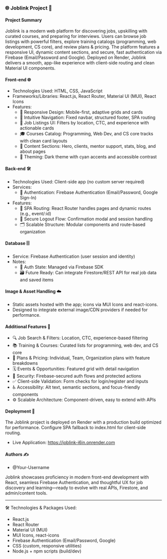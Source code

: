 ### 🌐 Joblink Project 💼

#### Project Summary
Joblink is a modern web platform for discovering jobs, upskilling with curated courses, and preparing for interviews. Users can browse job listings with powerful filters, explore training catalogs (programming, web development, CS core), and review plans & pricing. The platform features a responsive UI, dynamic content sections, and secure, fast authentication via Firebase (Email/Password and Google). Deployed on Render, Joblink delivers a smooth, app-like experience with client-side routing and clean Material UI components.

#### Front-end 🌐
- Technologies Used: HTML, CSS, JavaScript
- Frameworks/Libraries: React.js, React Router, Material UI (MUI), React Icons
- Features:
  - 📱 Responsive Design: Mobile-first, adaptive grids and cards
  - 🧭 Intuitive Navigation: Fixed navbar, structured footer, SPA routing
  - 🎯 Job Listings UI: Filters by location, CTC, and experience with actionable cards
  - 🎓 Courses Catalog: Programming, Web Dev, and CS core tracks with clean card layouts
  - 📰 Content Sections: Hero, clients, mentor support, stats, blog, and about pages
  - 🎨 Theming: Dark theme with cyan accents and accessible contrast

#### Back-end 🛠️
- Technologies Used: Client-side app (no custom server required)
- Services:
  - 🔐 Authentication: Firebase Authentication (Email/Password, Google Sign-In)
- Features:
  - 🧩 SPA Routing: React Router handles pages and dynamic routes (e.g., event/:id)
  - 🚪 Secure Logout Flow: Confirmation modal and session handling
  - 🗂️ Scalable Structure: Modular components and route-based organization

#### Database 🗄️
- Service: Firebase Authentication (user session and identity)
- Notes:
  - 🔑 Auth State: Managed via Firebase SDK
  - 🗃️ Future Ready: Can integrate Firestore/REST API for real job data and saved items

#### Image & Asset Handling ☁️
- Static assets hosted with the app; icons via MUI Icons and react-icons.
- Designed to integrate external image/CDN providers if needed for performance.

#### Additional Features 🌟
- 🔍 Job Search & Filters: Location, CTC, experience-based filtering
- 📚 Training & Courses: Curated lists for programming, web dev, and CS core
- 💼 Plans & Pricing: Individual, Team, Organization plans with feature breakdowns
- 🗓️ Events & Opportunities: Featured grid with detail navigation
- 🔐 Security: Firebase-secured auth flows and protected actions
- ✅ Client-side Validation: Form checks for login/register and inputs
- ♿ Accessibility: Alt text, semantic sections, and focus-friendly components
- ⚙️ Scalable Architecture: Component-driven, easy to extend with APIs

#### Deployment 🚀
The Joblink project is deployed on Render with a production build optimized for performance. Configure SPA fallback to index.html for client-side routing.

- Live Application: https://joblink-i6in.onrender.com

#### Authors ✍️
- @Your-Username

Joblink showcases proficiency in modern front-end development with React, seamless Firebase Authentication, and thoughtful UX for job discovery and learning—ready to evolve with real APIs, Firestore, and admin/content tools.

***

🛠️ Technologies & Packages Used:
- React.js
- React Router
- Material UI (MUI)
- MUI Icons, react-icons
- Firebase Authentication (Email/Password, Google)
- CSS (custom, responsive utilities)
- Node.js + npm scripts (build/dev)
